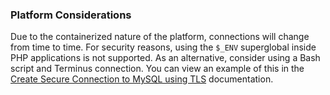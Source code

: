 ### Platform Considerations

Due to the containerized nature of the platform, connections will change from time to time. For security reasons, using the `$_ENV` superglobal inside PHP applications is not supported. As an alternative, consider using a Bash script and Terminus connection. You can view an example of this in the [Create Secure Connection to MySQL using TLS](/guides/secure-development/ssh-tunnels#create-secure-connection-to-mysql-using-tls) documentation.
